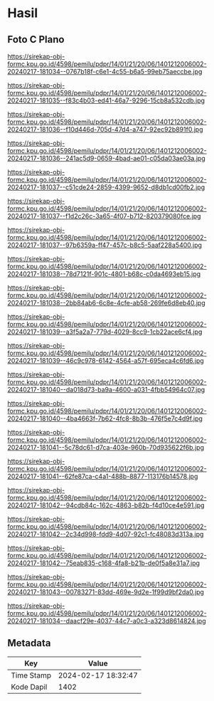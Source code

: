 # Hasil

## Foto C Plano

https://sirekap-obj-formc.kpu.go.id/4598/pemilu/pdpr/14/01/21/20/06/1401212006002-20240217-181034--0767b18f-c6e1-4c55-b6a5-99eb75aeccbe.jpg

https://sirekap-obj-formc.kpu.go.id/4598/pemilu/pdpr/14/01/21/20/06/1401212006002-20240217-181035--f83c4b03-ed41-46a7-9296-15cb8a532cdb.jpg

https://sirekap-obj-formc.kpu.go.id/4598/pemilu/pdpr/14/01/21/20/06/1401212006002-20240217-181036--f10d446d-705d-47d4-a747-92ec92b891f0.jpg

https://sirekap-obj-formc.kpu.go.id/4598/pemilu/pdpr/14/01/21/20/06/1401212006002-20240217-181036--241ac5d9-0659-4bad-ae01-c05da03ae03a.jpg

https://sirekap-obj-formc.kpu.go.id/4598/pemilu/pdpr/14/01/21/20/06/1401212006002-20240217-181037--c51cde24-2859-4399-9652-d8db1cd00fb2.jpg

https://sirekap-obj-formc.kpu.go.id/4598/pemilu/pdpr/14/01/21/20/06/1401212006002-20240217-181037--f1d2c26c-3a65-4f07-b712-820379080fce.jpg

https://sirekap-obj-formc.kpu.go.id/4598/pemilu/pdpr/14/01/21/20/06/1401212006002-20240217-181037--97b6359a-ff47-457c-b8c5-5aaf228a5400.jpg

https://sirekap-obj-formc.kpu.go.id/4598/pemilu/pdpr/14/01/21/20/06/1401212006002-20240217-181038--78d7121f-901c-4801-b68c-c0da4693eb15.jpg

https://sirekap-obj-formc.kpu.go.id/4598/pemilu/pdpr/14/01/21/20/06/1401212006002-20240217-181038--2bb84ab6-6c8e-4cfe-ab58-269fe6d8eb40.jpg

https://sirekap-obj-formc.kpu.go.id/4598/pemilu/pdpr/14/01/21/20/06/1401212006002-20240217-181039--a3f5a2a7-779d-4029-8cc9-1cb22ace6cf4.jpg

https://sirekap-obj-formc.kpu.go.id/4598/pemilu/pdpr/14/01/21/20/06/1401212006002-20240217-181039--46c9c978-6142-4564-a57f-695eca4c6fd6.jpg

https://sirekap-obj-formc.kpu.go.id/4598/pemilu/pdpr/14/01/21/20/06/1401212006002-20240217-181040--da018d73-ba9a-4600-a031-4fbb54964c07.jpg

https://sirekap-obj-formc.kpu.go.id/4598/pemilu/pdpr/14/01/21/20/06/1401212006002-20240217-181040--4ba4663f-7b62-4fc8-8b3b-476f5e7c4d9f.jpg

https://sirekap-obj-formc.kpu.go.id/4598/pemilu/pdpr/14/01/21/20/06/1401212006002-20240217-181041--5c78dc61-d7ca-403e-960b-70d935622f6b.jpg

https://sirekap-obj-formc.kpu.go.id/4598/pemilu/pdpr/14/01/21/20/06/1401212006002-20240217-181041--62fe87ca-c4a1-488b-8877-113176b14578.jpg

https://sirekap-obj-formc.kpu.go.id/4598/pemilu/pdpr/14/01/21/20/06/1401212006002-20240217-181042--94cdb84c-162c-4863-b82b-f4d10ce4e591.jpg

https://sirekap-obj-formc.kpu.go.id/4598/pemilu/pdpr/14/01/21/20/06/1401212006002-20240217-181042--2c34d998-fdd9-4d07-92c1-fc48083d313a.jpg

https://sirekap-obj-formc.kpu.go.id/4598/pemilu/pdpr/14/01/21/20/06/1401212006002-20240217-181042--75eab835-c168-4fa8-b21b-de0f5a8e31a7.jpg

https://sirekap-obj-formc.kpu.go.id/4598/pemilu/pdpr/14/01/21/20/06/1401212006002-20240217-181043--00783271-83dd-469e-9d2e-1f99d9bf2da0.jpg

https://sirekap-obj-formc.kpu.go.id/4598/pemilu/pdpr/14/01/21/20/06/1401212006002-20240217-181034--daacf29e-4037-44c7-a0c3-a323d8614824.jpg


## Metadata

| Key        | Value               |
| ---------- | ------------------- |
| Time Stamp | 2024-02-17 18:32:47 |
| Kode Dapil | 1402                |



